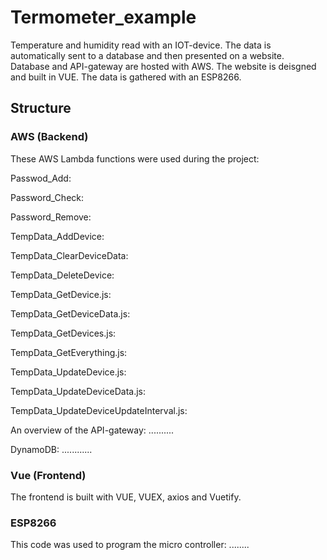 # Termometer_example

Temperature and humidity read with an IOT-device. The data is automatically sent to a database and then presented on a website. Database and API-gateway are hosted with AWS. The website is deisgned and built in VUE. The data is gathered with an ESP8266. 

## Structure

### AWS (Backend)

These AWS Lambda functions were used during the project: 

Passwod_Add:

Password_Check:

Password_Remove:

TempData_AddDevice:

TempData_ClearDeviceData:

TempData_DeleteDevice:

TempData_GetDevice.js:

TempData_GetDeviceData.js:

TempData_GetDevices.js:

TempData_GetEverything.js:

TempData_UpdateDevice.js:

TempData_UpdateDeviceData.js:

TempData_UpdateDeviceUpdateInterval.js:

An overview of the API-gateway: ..........

DynamoDB: ............

### Vue (Frontend)

The frontend is built with VUE, VUEX, axios and Vuetify.

### ESP8266

This code was used to program the micro controller: ........
